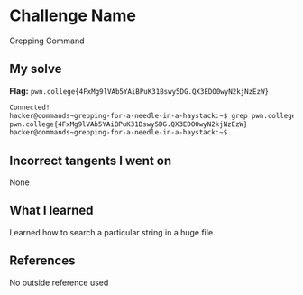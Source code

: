 # Challenge Name
Grepping Command

## My solve
**Flag:** `pwn.college{4FxMg9lVAb5YAiBPuK31Bswy5DG.QX3EDO0wyN2kjNzEzW}`

```bash
Connected!
hacker@commands~grepping-for-a-needle-in-a-haystack:~$ grep pwn.college /challenge/data.txt
pwn.college{4FxMg9lVAb5YAiBPuK31Bswy5DG.QX3EDO0wyN2kjNzEzW}
hacker@commands~grepping-for-a-needle-in-a-haystack:~$

```
## Incorrect tangents I went on
None

## What I learned
Learned how to search a particular string in a huge file.

## References 
No outside reference used
